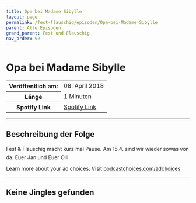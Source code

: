 ```yaml
---
title: Opa bei Madame Sibylle
layout: page
permalink: /fest-flauschig/episoden/Opa-bei-Madame-Sibylle
parent: Alle Episoden
grand_parent: Fest und Flauschig
nav_order: 92
---
```


# Opa bei Madame Sibylle
<table class="resp-table dcf-table dcf-table-responsive dcf-table-bordered dcf-table-striped dcf-w-100%">
                    <tbody>
                        <tr>
                            <th scope="row">Veröffentlich am:</th>
                            <td data-label="Veröffentlich am:">08. April 2018</td>
                        </tr>
                        <tr>
                            <th scope="row">Länge </th>
                            <td data-label="Länge ">1 Minuten</td>
                        </tr><tr>
                                <th scope="row">Spotify Link</th>
                                <td data-label="Spotify Link"><a href="https://open.spotify.com/episode/4LzA5ymgGz1D9h7nZNS3y6">Spotify Link</a></td>
                            </tr></tbody>
                </table>

***

## Beschreibung der Folge

<div>
Fest &amp; Flauschig macht kurz mal Pause. Am 15.4. sind wir wieder sowas von da. Euer Jan und Euer Olli<p> </p><p>Learn more about your ad choices. Visit <a href="https://podcastchoices.com/adchoices">podcastchoices.com/adchoices</a></p>  
</div>

***

## Keine Jingles gefunden